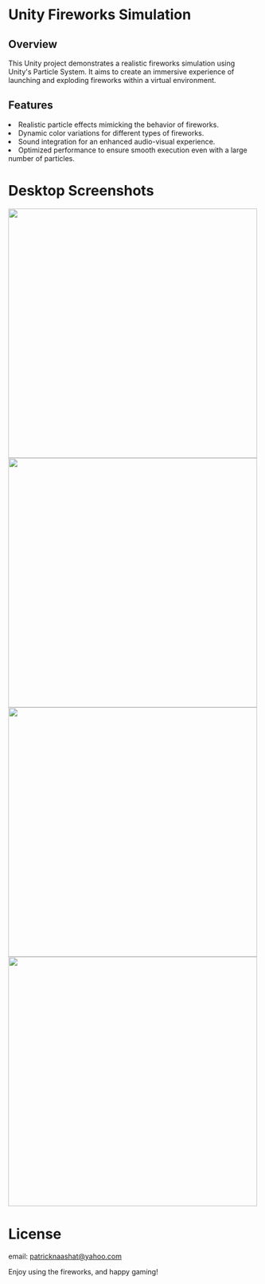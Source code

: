 # Unity Fireworks Simulation

## Overview
This Unity project demonstrates a realistic fireworks simulation using Unity's Particle System. It aims to create an immersive experience of launching and exploding fireworks within a virtual environment.

## Features
<uol>
<li>Realistic particle effects mimicking the behavior of fireworks.</li>
<li>Dynamic color variations for different types of fireworks.</li>
<li>Sound integration for an enhanced audio-visual experience.</li>
<li>Optimized performance to ensure smooth execution even with a large number of particles.</li>
</uol>

# Desktop Screenshots
<img src="https://github.com/patrick-3008/Fireworks/assets/121394398/705cc7c0-c630-4038-9ee1-dde85af3405b" width="500">
<img src="https://github.com/patrick-3008/Fireworks/assets/121394398/cd8f43eb-0a73-4c76-9113-98d3c1f91f6d" width="500">
<img src="https://github.com/patrick-3008/Fireworks/assets/121394398/4ad99a0b-8d30-49cc-b9c4-474f8b8010b8" width="500">
<img src="https://github.com/patrick-3008/Fireworks/assets/121394398/59d7ecbb-af6a-4168-8721-ceb8fa95e849" width="500">

# License
email: patricknaashat@yahoo.com

Enjoy using the fireworks, and happy gaming!

# 
